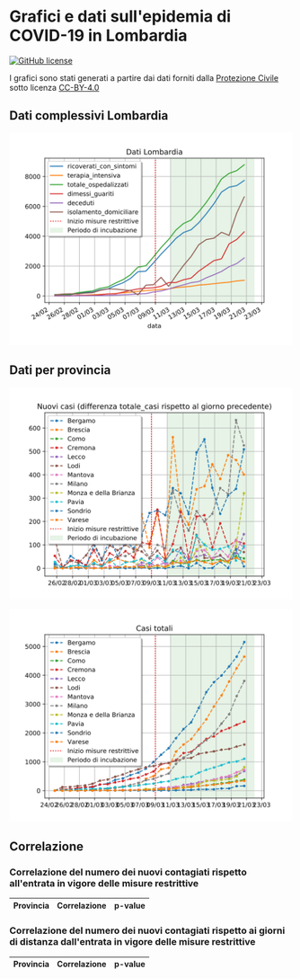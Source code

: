 # Grafici e dati sull'epidemia di COVID-19 in Lombardia
[![GitHub license](https://img.shields.io/badge/License-Creative%20Commons%20Attribution%204.0%20International-blue)](https://github.com/pcm-dpc/COVID-19/blob/master/LICENSE)

I grafici sono stati generati a partire dai dati forniti dalla [Protezione Civile](https://github.com/pcm-dpc/COVID-19) sotto licenza [CC-BY-4.0](https://creativecommons.org/licenses/by/4.0/deed.en)

## Dati complessivi Lombardia
![Dati Lombardia](docs/lombardia.svg)

## Dati per provincia
![Nuovi Contagiati](docs/incrementi.svg)

![Contagiati Totali](docs/totale.svg)

## Correlazione

### Correlazione del numero dei nuovi contagiati rispetto all'entrata in vigore delle misure restrittive
| Provincia | Correlazione |  p-value |
| --- | --- | --- |


### Correlazione del numero dei nuovi contagiati rispetto ai giorni di distanza dall'entrata in vigore delle misure restrittive
| Provincia | Correlazione |  p-value |
| --- | --- | --- |

